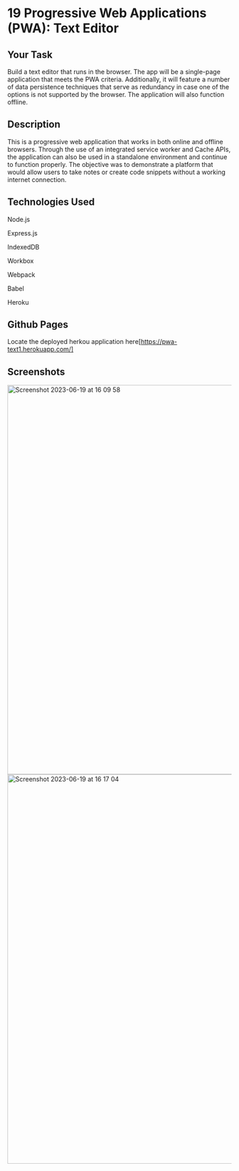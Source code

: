 # 19 Progressive Web Applications (PWA): Text Editor

## Your Task

Build a text editor that runs in the browser. The app will be a single-page application that meets the PWA criteria. Additionally, it will feature a number of data persistence techniques that serve as redundancy in case one of the options is not supported by the browser. The application will also function offline.

## Description

This is a progressive web application that works in both online and offline browsers. Through the use of an integrated service worker and Cache APIs, the application can also be used in a standalone environment and continue to function properly. The objective was to demonstrate a platform that would allow users to take notes or create code snippets without a working internet connection.

## Technologies Used

Node.js

Express.js

IndexedDB

Workbox

Webpack

Babel

Heroku

## Github Pages

Locate the deployed herkou application here[https://pwa-text1.herokuapp.com/]

## Screenshots



<img width="873" alt="Screenshot 2023-06-19 at 16 09 58" src="https://github.com/Ze7Hu/PWA-Text-Editor/assets/123417090/e47ba6f3-b309-42f3-be51-d5e9ee5ea5ac">

<img width="873" alt="Screenshot 2023-06-19 at 16 17 04" src="https://github.com/Ze7Hu/PWA-Text-Editor/assets/123417090/2886a6fc-fadd-4a35-88a8-04ce3a2bfc49">





